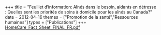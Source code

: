 +++
title = "Feuillet d’information: Aînés dans le besoin, aidants en détresse : Quelles sont les priorités de soins à domicile pour les aînés au Canada?"
date = 2012-04-16
themes = ["Promotion de la santé","Ressources humaines"]
types = ["Publications"]
+++
[HomeCare\_Fact\_Sheet\_FINAL\_FR.pdf](/files/HomeCare_Fact_Sheet_FINAL_FR.pdf)
